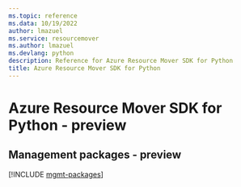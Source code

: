 ```yaml
---
ms.topic: reference
ms.data: 10/19/2022
author: lmazuel
ms.service: resourcemover
ms.author: lmazuel
ms.devlang: python
description: Reference for Azure Resource Mover SDK for Python
title: Azure Resource Mover SDK for Python
---
```

# Azure Resource Mover SDK for Python - preview

## Management packages - preview
[!INCLUDE [mgmt-packages](resource-mover-mgmt-index.md)]